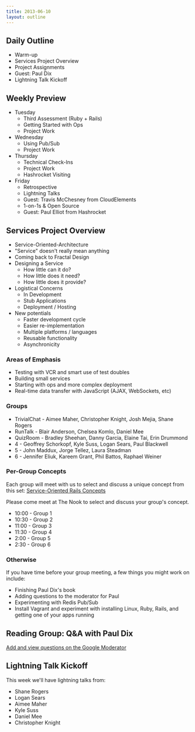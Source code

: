 ```yaml
---
title: 2013-06-10
layout: outline
---
```


## Daily Outline

* Warm-up
* Services Project Overview
* Project Assignments
* Guest: Paul Dix
* Lightning Talk Kickoff

## Weekly Preview

* Tuesday
  * Third Assessment (Ruby + Rails)
  * Getting Started with Ops
  * Project Work
* Wednesday
  * Using Pub/Sub
  * Project Work
* Thursday
  * Technical Check-Ins
  * Project Work
  * Hashrocket Visiting
* Friday
  * Retrospective
  * Lightning Talks
  * Guest: Travis McChesney from CloudElements
  * 1-on-1s & Open Source
  * Guest: Paul Elliot from Hashrocket

## Services Project Overview

* Service-Oriented-Architecture
* "Service" doesn't really mean anything
* Coming back to Fractal Design
* Designing a Service
  * How little can it do?
  * How little does it need?
  * How little does it provide?
* Logistical Concerns
  * In Development
  * Stub Applications
  * Deployment / Hosting
* New potentials
  * Faster development cycle
  * Easier re-implementation
  * Multiple platforms / languages
  * Reusable functionality
  * Asynchronicity 

### Areas of Emphasis

* Testing with VCR and smart use of test doubles
* Building small services
* Starting with ops and more complex deployment
* Real-time data transfer with JavaScript (AJAX, WebSockets, etc)

### Groups

* TrivialChat - Aimee Maher, Christopher Knight, Josh Mejia, Shane Rogers
* RunTalk - Blair Anderson, Chelsea Komlo, Daniel Mee
* QuizRoom - Bradley Sheehan, Danny Garcia, Elaine Tai, Erin Drummond
* 4 - Geoffrey Schorkopf, Kyle Suss, Logan Sears, Paul Blackwell
* 5 - John Maddux, Jorge Tellez, Laura Steadman
* 6 - Jennifer Eliuk, Kareem Grant, Phil Battos, Raphael Weiner

### Per-Group Concepts

Each group will meet with us to select and discuss a unique concept from this set: [Service-Oriented Rails Concepts](http://tutorials.jumpstartlab.com/$1)

Please come meet at The Nook to select and discuss your group's concept.

* 10:00 - Group 1
* 10:30 - Group 2
* 11:00 - Group 3
* 11:30 - Group 4
* 2:00 - Group 5
* 2:30 - Group 6

### Otherwise

If you have time before your group meeting, a few things you might work on include:

* Finishing Paul Dix's book 
* Adding questions to the moderator for Paul
* Experimenting with Redis Pub/Sub
* Install Vagrant and experiment with installing Linux, Ruby, Rails, and getting one of your apps running

## Reading Group: Q&A with Paul Dix

[Add and view questions on the Google Moderator](https://www.google.com/moderator/#15/e=20b7e6&t=20b7e6.40)

## Lightning Talk Kickoff

This week we'll have lightning talks from:

* Shane Rogers
* Logan Sears
* Aimee Maher
* Kyle Suss
* Daniel Mee
* Christopher Knight
